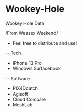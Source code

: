 # Wookey-Hole
Wookey Hole Data

/From Wessex Weekend/ 
- Feel free to distribute and use! 



-- Tech 
- iPhone 13 Pro
- Windows Surfacebook

-- Software
- PIX4Dcatch
- Agisoft
- Cloud Compare
- MeshLab
